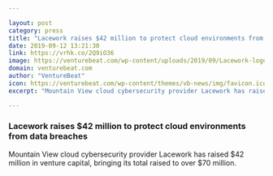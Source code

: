 ```yaml
---

layout: post
category: press
title: "Lacework raises $42 million to protect cloud environments from data breaches"
date: 2019-09-12 13:21:30
link: https://vrhk.co/2Q9iO36
image: https://venturebeat.com/wp-content/uploads/2019/09/Lacework-logo-vertical-e1568079272359.png?w=1200&strip=all
domain: venturebeat.com
author: "VentureBeat"
icon: https://venturebeat.com/wp-content/themes/vb-news/img/favicon.ico
excerpt: "Mountain View cloud cybersecurity provider Lacework has raised $42 million in venture capital, bringing its total raised to over $70 million."

---
```


### Lacework raises $42 million to protect cloud environments from data breaches

Mountain View cloud cybersecurity provider Lacework has raised $42 million in venture capital, bringing its total raised to over $70 million.